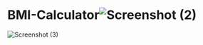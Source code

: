 # BMI-Calculator![Screenshot (2)](https://user-images.githubusercontent.com/121083331/228662911-8b7c9f84-719f-4623-a453-b0af5ba0487f.png)
![Screenshot (3)](https://user-images.githubusercontent.com/121083331/228662923-dd914c15-5212-4bd9-b6a5-34073ca4318a.png)

